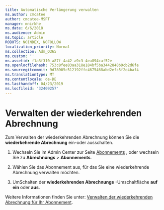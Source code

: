```yaml
---
title: Automatische Verlängerung verwalten
ms.author: cmcatee
author: cmcatee-MSFT
manager: mnirkhe
ms.date: 6/6/2018
ms.audience: Admin
ms.topic: article
ROBOTS: NOINDEX, NOFOLLOW
localization_priority: Normal
ms.collection: Adm_O365
ms.custom: ''
ms.assetid: f1a3f310-a87f-4a42-a9c3-4ea894caf52e
ms.openlocfilehash: 753c8fee83aa318e184bf5ba3442848b9cb2d6fe
ms.sourcegitcommit: 9d78905c512192ffc4675468abd2efc5f2e4baf4
ms.translationtype: MT
ms.contentlocale: de-DE
ms.lasthandoff: 04/23/2019
ms.locfileid: "32409257"
---
```

# <a name="manage-recurring-billing"></a>Verwalten der wiederkehrenden Abrechnung

Zum Verwalten der wiederkehrenden Abrechnung können Sie die **wiederkehrende Abrechnung** ein-oder ausschalten. 
  
1. Wechseln Sie im Admin Center zur Seite [Abonnements](https://go.microsoft.com/fwlink/p/?linkid=842054) , oder wechseln Sie zu **Abrechnungs** \> **Abonnements**.
    
2. Wählen Sie das Abonnement aus, für das Sie eine wiederkehrende Abrechnung verwalten möchten.
    
3. UmSchalten der **wiederkehrenden Abrechnungs** -Umschaltfläche **auf ein** oder **aus**.
    
Weitere Informationen finden Sie unter: [Verwalten der wiederkehrenden Abrechnung für Ihr Abonnement](https://support.office.com/article/8d83b530-f4ca-47f6-a666-e5791cbacc7e).
  


